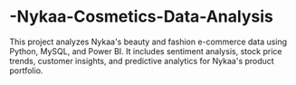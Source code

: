# -Nykaa-Cosmetics-Data-Analysis
This project analyzes Nykaa's beauty and fashion e-commerce data using Python, MySQL, and Power BI.  It includes sentiment analysis, stock price trends, customer insights, and predictive analytics for Nykaa's product portfolio.
